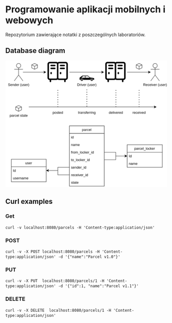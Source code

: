 # Programowanie aplikacji mobilnych i webowych

Repozytorium zawierające notatki z poszczególnych laboratoriów.

## Database diagram

![database diagram](images/db_diagram.png)


## Curl examples

### Get

```
curl -v localhost:8080/parcels -H 'Content-type:application/json'
```

### POST

```
curl -v -X POST localhost:8080/parcels -H 'Content-type:application/json' -d '{"name":"Parcel v1.0"}'
```

### PUT

```
curl -v -X PUT  localhost:8080/parcels/1 -H 'Content-type:application/json' -d '{"id":1, "name":"Parcel v1.1"}'
```

### DELETE

```
curl -v -X DELETE  localhost:8080/parcels/1 -H 'Content-type:application/json'
```
